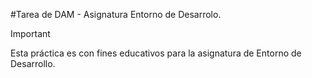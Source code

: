 #Tarea de DAM - Asignatura Entorno de Desarrolo.
<br>
>[!IMPORTANT]
>Esta práctica es con fines educativos para la asignatura de Entorno de Desarrollo.
